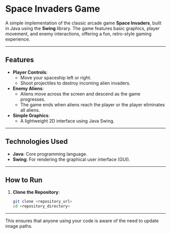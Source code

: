 # Space Invaders Game

A simple implementation of the classic arcade game **Space Invaders**, built in Java using the **Swing** library. The game features basic graphics, player movement, and enemy interactions, offering a fun, retro-style gaming experience.

---

## Features

- **Player Controls**:
  - Move your spaceship left or right.
  - Shoot projectiles to destroy incoming alien invaders.
- **Enemy Aliens**:
  - Aliens move across the screen and descend as the game progresses.
  - The game ends when aliens reach the player or the player eliminates all aliens.
- **Simple Graphics**:
  - A lightweight 2D interface using Java Swing.

---

## Technologies Used

- **Java**: Core programming language.
- **Swing**: For rendering the graphical user interface (GUI).

---

## How to Run

1. **Clone the Repository**:
   ```bash
   git clone <repository_url>
   cd <repository_directory>


---

This ensures that anyone using your code is aware of the need to update image paths.

